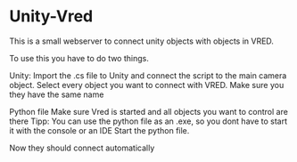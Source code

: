 # Unity-Vred
This is a small webserver to connect unity objects with objects in VRED.

To use this you have to do two things.

Unity:
  Import the .cs file to Unity and connect the script to the main camera object.
  Select every object you want to connect with VRED.
  Make sure you they have the same name
  
Python file
  Make sure Vred is started and all objects you want to control are there
  Tipp: You can use the python file as an .exe, so you dont have to start it with the console or an IDE
  Start the python file.
  
  Now they should connect automatically
